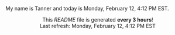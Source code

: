 My name is Tanner and today is Monday, February 12, 4:12 PM EST.

<p align="center">This <i>README</i> file is generated <b>every 3 hours</b>!</br>Last refresh: Monday, February 12, 4:12 PM EST<br /></p>
